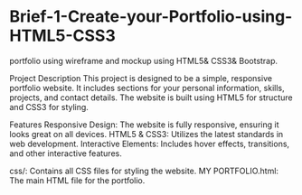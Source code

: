 # Brief-1-Create-your-Portfolio-using-HTML5-CSS3
portfolio using wireframe and mockup using HTML5&amp; CSS3&amp; Bootstrap.

Project Description
This project is designed to be a simple, responsive portfolio website. It includes sections for your personal information, skills, projects, and contact details. The website is built using HTML5 for structure and CSS3 for styling.

Features
Responsive Design: The website is fully responsive, ensuring it looks great on all devices.
HTML5 & CSS3: Utilizes the latest standards in web development.
Interactive Elements: Includes hover effects, transitions, and other interactive features.

css/: Contains all CSS files for styling the website.
MY PORTFOLIO.html: The main HTML file for the portfolio.
